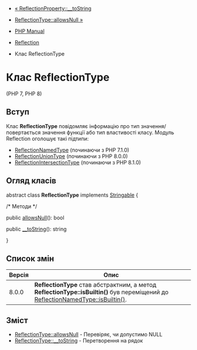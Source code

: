 - [« ReflectionProperty::\_\_toString](reflectionproperty.tostring.md)
- [ReflectionType::allowsNull »](reflectiontype.allowsnull.md)

- [PHP Manual](index.md)
- [Reflection](book.reflection.md)
- Клас ReflectionType

# Клас ReflectionType

(PHP 7, PHP 8)

## Вступ

Клас **ReflectionType** повідомляє інформацію про тип
значення/повертається значення функції або тип властивості класу.
Модуль Reflection оголошує такі підтипи:

- [ReflectionNamedType](class.reflectionnamedtype.md) (починаючи з PHP
7.1.0)
- [ReflectionUnionType](class.reflectionuniontype.md) (починаючи з PHP
8.0.0)
- [ReflectionIntersectionType](class.reflectionintersectiontype.md)
(починаючи з PHP 8.1.0)

## Огляд класів

abstract class **ReflectionType** implements
[Stringable](class.stringable.md) {

/\* Методи \*/

public [allowsNull](reflectiontype.allowsnull.md)(): bool

public [\_\_toString](reflectiontype.tostring.md)(): string

}

## Список змін

| Версія | Опис                                                                                                                                                                  |
|--------|-----------------------------------------------------------------------------------------------------------------------------------------------------------------------|
| 8.0.0  | **ReflectionType** став абстрактним, а метод **ReflectionType::isBuiltin()** був переміщений до [ReflectionNamedType::isBuiltin()](reflectionnamedtype.isbuiltin.md). |

## Зміст

- [ReflectionType::allowsNull](reflectiontype.allowsnull.md) -
Перевіряє, чи допустимо NULL
- [ReflectionType::\_\_toString](reflectiontype.tostring.md) -
Перетворення на рядок
